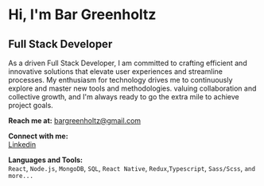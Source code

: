 # Hi, I'm Bar Greenholtz
## Full Stack Developer

As a driven Full Stack Developer, I am committed to crafting efficient and innovative solutions that elevate user experiences and streamline processes. My enthusiasm for technology drives me to continuously explore and master new tools and methodologies. valuing collaboration and collective growth, and I'm always ready to go the extra mile to achieve project goals.

**Reach me at:** bargreenholtz@gmail.com

**Connect with me:**  
[Linkedin](https://www.linkedin.com/in/bar-g-805ba8242/)

**Languages and Tools:**  
`React`, `Node.js`, `MongoDB`, `SQL`, `React Native`, `Redux`,`Typescript`, `Sass/Scss`, `and more...`

<!--
**beargreenholtz/beargreenholtz** is a ✨ _special_ ✨ repository because its `README.md` (this file) appears on your GitHub profile.

Here are some ideas to get you started:

- 🔭 I’m currently working on ...
- 🌱 I’m currently learning ...
- 👯 I’m looking to collaborate on ...
- 🤔 I’m looking for help with ...
- 💬 Ask me about ...
- 📫 How to reach me: ...
- 😄 Pronouns: ...
- ⚡ Fun fact: ...
-->
